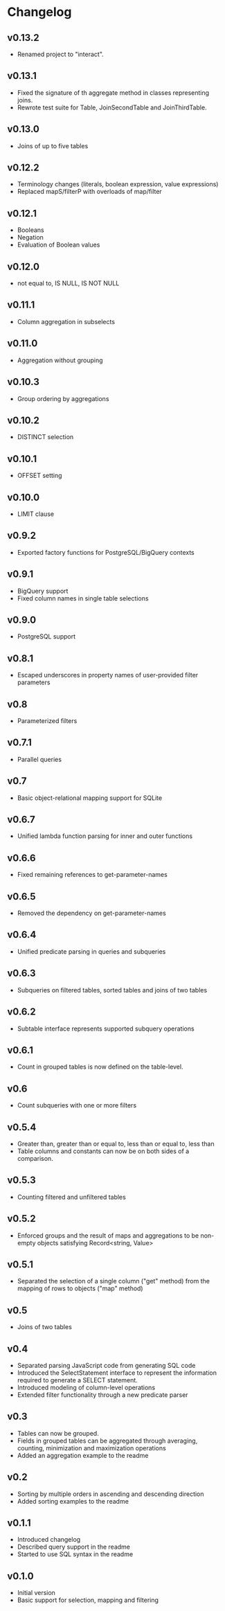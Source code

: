 # Changelog

## v0.13.2
- Renamed project to "interact".

## v0.13.1
- Fixed the signature of th aggregate method in classes representing joins.
- Rewrote test suite for Table, JoinSecondTable and JoinThirdTable. 

## v0.13.0
- Joins of up to five tables

## v0.12.2
- Terminology changes (literals, boolean expression, value expressions)
- Replaced mapS/filterP with overloads of map/filter

## v0.12.1
- Booleans
- Negation
- Evaluation of Boolean values

## v0.12.0
- not equal to, IS NULL, IS NOT NULL

## v0.11.1
- Column aggregation in subselects

## v0.11.0
- Aggregation without grouping

## v0.10.3
- Group ordering by aggregations

## v0.10.2
- DISTINCT selection

## v0.10.1
- OFFSET setting

## v0.10.0
- LIMIT clause

## v0.9.2
- Exported factory functions for PostgreSQL/BigQuery contexts

## v0.9.1
- BigQuery support
- Fixed column names in single table selections

## v0.9.0
- PostgreSQL support

## v0.8.1
- Escaped underscores in property names of user-provided filter parameters

## v0.8
- Parameterized filters

## v0.7.1
- Parallel queries

## v0.7
- Basic object-relational mapping support for SQLite

## v0.6.7
- Unified lambda function parsing for inner and outer functions

## v0.6.6

- Fixed remaining references to get-parameter-names

## v0.6.5

- Removed the dependency on get-parameter-names

## v0.6.4

- Unified predicate parsing in queries and subqueries

## v0.6.3

- Subqueries on filtered tables, sorted tables and joins of two tables

## v0.6.2

- Subtable interface represents supported subquery operations

## v0.6.1

- Count in grouped tables is now defined on the table-level.

## v0.6

- Count subqueries with one or more filters

## v0.5.4

- Greater than, greater than or equal to, less than or equal to, less than
- Table columns and constants can now be on both sides of a comparison.

## v0.5.3

- Counting filtered and unfiltered tables

## v0.5.2

- Enforced groups and the result of maps and aggregations to be non-empty objects satisfying Record<string, Value> 

## v0.5.1

- Separated the selection of a single column ("get" method) from the mapping of rows to objects ("map" method)

## v0.5

- Joins of two tables

## v0.4

- Separated parsing JavaScript code from generating SQL code
- Introduced the SelectStatement interface to represent the information required to generate a SELECT statement. 
- Introduced modeling of column-level operations
- Extended filter functionality through a new predicate parser

## v0.3

- Tables can now be grouped.
- Fields in grouped tables can be aggregated through averaging, counting, minimization and maximization operations
- Added an aggregation example to the readme

## v0.2

- Sorting by multiple orders in ascending and descending direction
- Added sorting examples to the readme

## v0.1.1

- Introduced changelog
- Described query support in the readme
- Started to use SQL syntax in the readme

## v0.1.0

- Initial version
- Basic support for selection, mapping and filtering
